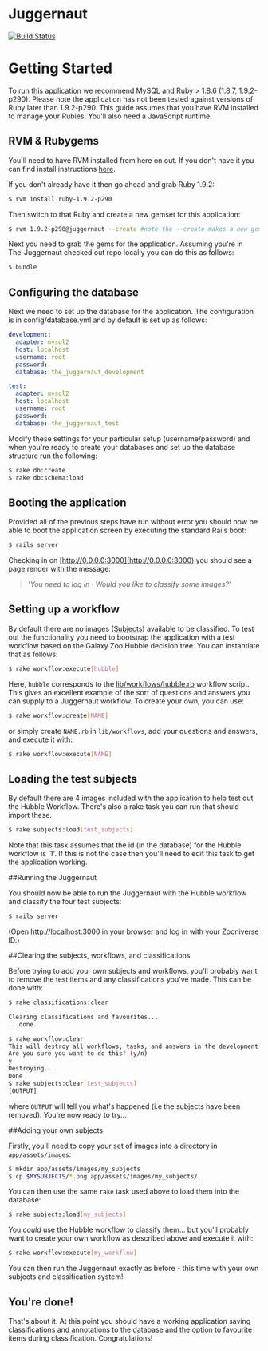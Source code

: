 Juggernaut
================

[![Build Status](https://travis-ci.org/zooniverse/The-Juggernaut.png)](https://travis-ci.org/zooniverse/The-Juggernaut)

# Getting Started

To run this application we recommend MySQL and Ruby > 1.8.6 (1.8.7, 1.9.2-p290). Please note the application has not been tested against versions of Ruby later than 1.9.2-p290. This guide assumes that you have RVM installed to manage your Rubies. You'll also need a JavaScript runtime.

## RVM & Rubygems

You'll need to have RVM installed from here on out. If you don't have it you can find install instructions [here](https://rvm.io/).

If you don't already have it then go ahead and grab Ruby 1.9.2:

```bash
$ rvm install ruby-1.9.2-p290
```

Then switch to that Ruby and create a new gemset for this application:

```bash
$ rvm 1.9.2-p290@juggernaut --create #note the --create makes a new gemset if you don't already have one.
```

Next you need to grab the gems for the application. Assuming you're in The-Juggernaut checked out repo locally you can do this as follows:

```bash
$ bundle
```

## Configuring the database

Next we need to set up the database for the application. The configuration is in config/database.yml and by default is set up as follows:

```yaml
development:
  adapter: mysql2
  host: localhost
  username: root
  password: 
  database: the_juggernaut_development

test:
  adapter: mysql2
  host: localhost
  username: root
  password: 
  database: the_juggernaut_test
```

Modify these settings for your particular setup (username/password) and when you're ready to create your databases and set up the database structure run the following:

```bash
$ rake db:create
$ rake db:schema:load
```

## Booting the application

Provided all of the previous steps have run without error you should now be able to boot the application screen by executing the standard Rails boot:

```bash
$ rails server
```

Checking in on [http://0.0.0.0:3000](http://0.0.0.0:3000) you should see a page render with the message:

> '_You need to log in · Would you like to classify some images?_'

## Setting up a workflow

By default there are no images ([Subjects](https://github.com/zooniverse/The-Juggernaut/blob/master/app/models/subject.rb)) available to be classified. To test out the functionality you need to bootstrap the application with a test workflow based on the Galaxy Zoo Hubble decision tree. You can instantiate that as follows:

```bash
$ rake workflow:execute[hubble]
```

Here, `hubble` corresponds to the [lib/workflows/hubble.rb](https://github.com/zooniverse/The-Juggernaut/blob/master/lib/workflows/hubble.rb) workflow script. This gives an excellent example of the sort of questions and answers you can supply to a Juggernaut workflow. To create your own, you can use:

```bash
$ rake workflow:create[NAME]
```

or simply create `NAME.rb` in `lib/workflows`, add your questions and answers, and execute it with:

```bash
$ rake workflow:execute[NAME]
```

## Loading the test subjects

By default there are 4 images included with the application to help test out the Hubble Workflow. There's also a rake task you can run that should import these.

```bash
$ rake subjects:load[test_subjects]
```

Note that this task assumes that the id (in the database) for the Hubble workflow is '1'. If this is not the case then you'll need to edit this task to get the application working.


##Running the Juggernaut

You should now be able to run the Juggernaut with the Hubble workflow and classify the four test subjects:

```bash
$ rails server
```

(Open [http://localhost:3000](http://localhost:3000) in your browser and log in with your Zooniverse ID.)


##Clearing the subjects, workflows, and classifications

Before trying to add your own subjects and workflows, you'll probably want to remove the test items and any classifications you've made. This can be done with:

```bash
$ rake classifications:clear

Clearing classifications and favourites...
...done.

$ rake workflow:clear
This will destroy all workflows, tasks, and answers in the development environment
Are you sure you want to do this? (y/n)
y
Destroying...
Done
$ rake subjects:clear[test_subjects]
[OUTPUT]
```

where `OUTPUT` will tell you what's happened (i.e the subjects have been removed). You're now ready to try...


##Adding your own subjects

Firstly, you'll need to copy your set of images into a directory in `app/assets/images`:

```bash
$ mkdir app/assets/images/my_subjects
$ cp $MYSUBJECTS/*.png app/assets/images/my_subjects/.
```

You can then use the same `rake` task used above to load them into the database:

```bash
$ rake subjects:load[my_subjects]
```

You _could_ use the Hubble workflow to classify them... but you'll probably want to create your own workflow as described above and execute it with:

```bash
$ rake workflow:execute[my_workflow]
```

You can then run the Juggernaut exactly as before - this time with your own subjects and classification system!


## You're done!

That's about it. At this point you should have a working application saving classifications and annotations to the database and the option to favourite items during classification. Congratulations!
